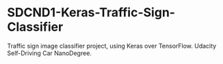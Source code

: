 # SDCND1-Keras-Traffic-Sign-Classifier
Traffic sign image classifier project, using Keras over TensorFlow.  Udacity Self-Driving Car NanoDegree.

